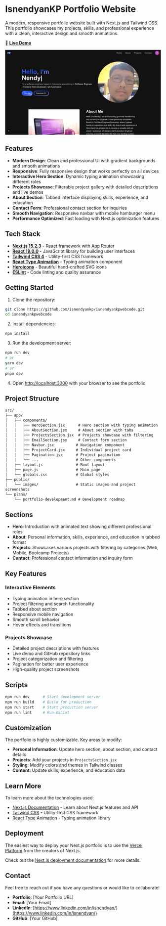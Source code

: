 # IsnendyanKP Portfolio Website

A modern, responsive portfolio website built with Next.js and Tailwind CSS. This portfolio showcases my projects, skills, and professional experience with a clean, interactive design and smooth animations.

🚀 **[Live Demo](https://isnendyankpwebcode.vercel.app/)**

![IsnendyanKP Portfolio Website](public/images/projects/IsnendyankpTheme.png)

## Features

- **Modern Design**: Clean and professional UI with gradient backgrounds and smooth animations
- **Responsive**: Fully responsive design that works perfectly on all devices
- **Interactive Hero Section**: Dynamic typing animation showcasing different roles
- **Projects Showcase**: Filterable project gallery with detailed descriptions and live demos
- **About Section**: Tabbed interface displaying skills, experience, and education
- **Contact Form**: Professional contact section for inquiries
- **Smooth Navigation**: Responsive navbar with mobile hamburger menu
- **Performance Optimized**: Fast loading with Next.js optimization features

## Tech Stack

- **[Next.js 15.2.3](https://nextjs.org)** - React framework with App Router
- **[React 19.0.0](https://reactjs.org)** - JavaScript library for building user interfaces
- **[Tailwind CSS 4](https://tailwindcss.com)** - Utility-first CSS framework
- **[React Type Animation](https://react-type-animation.netlify.app)** - Typing animation component
- **[Heroicons](https://heroicons.com)** - Beautiful hand-crafted SVG icons
- **[ESLint](https://eslint.org)** - Code linting and quality assurance

## Getting Started

1. Clone the repository:

```bash
git clone https://github.com/isnendyankp/isnendyankpwebcode.git
cd isnendyankpwebcode
```

2. Install dependencies:

```bash
npm install
```

3. Run the development server:

```bash
npm run dev
# or
yarn dev
# or
pnpm dev
```

4. Open [http://localhost:3000](http://localhost:3000) with your browser to see the portfolio.

## Project Structure

```
src/
├── app/
│   ├── components/
│   │   ├── HeroSection.jsx      # Hero section with typing animation
│   │   ├── AboutSection.jsx     # About section with tabs
│   │   ├── ProjectsSection.jsx  # Projects showcase with filtering
│   │   ├── EmailSection.jsx     # Contact form section
│   │   ├── Navbar.jsx          # Navigation component
│   │   ├── ProjectCard.jsx     # Individual project card
│   │   ├── Pagination.jsx      # Project pagination
│   │   └── ...                 # Other components
│   ├── layout.js               # Root layout
│   ├── page.js                 # Main page
│   └── globals.css             # Global styles
├── public/
│   └── images/                 # Static images and project screenshots
└── plans/
    └── portfolio-development.md # Development roadmap
```

## Sections

- **Hero**: Introduction with animated text showing different professional roles
- **About**: Personal information, skills, experience, and education in tabbed format
- **Projects**: Showcases various projects with filtering by categories (Web, Mobile, Bootcamp Projects)
- **Contact**: Professional contact information and inquiry form

## Key Features

### Interactive Elements
- Typing animation in hero section
- Project filtering and search functionality
- Tabbed about section
- Responsive mobile navigation
- Smooth scroll behavior
- Hover effects and transitions

### Projects Showcase
- Detailed project descriptions with features
- Live demo and GitHub repository links
- Project categorization and filtering
- Pagination for better user experience
- High-quality project screenshots

## Scripts

```bash
npm run dev      # Start development server
npm run build    # Build for production
npm run start    # Start production server
npm run lint     # Run ESLint
```

## Customization

The portfolio is highly customizable. Key areas to modify:

- **Personal Information**: Update hero section, about section, and contact details
- **Projects**: Add your projects in `ProjectsSection.jsx`
- **Styling**: Modify colors and themes in Tailwind classes
- **Content**: Update skills, experience, and education data

## Learn More

To learn more about the technologies used:

- [Next.js Documentation](https://nextjs.org/docs) - Learn about Next.js features and API
- [Tailwind CSS](https://tailwindcss.com/docs) - Utility-first CSS framework
- [React Type Animation](https://react-type-animation.netlify.app) - Typing animation library

## Deployment

The easiest way to deploy your Next.js portfolio is to use the [Vercel Platform](https://vercel.com/new?utm_medium=default-template&filter=next.js&utm_source=create-next-app&utm_campaign=create-next-app-readme) from the creators of Next.js.

Check out the [Next.js deployment documentation](https://nextjs.org/docs/app/building-your-application/deploying) for more details.

## Contact

Feel free to reach out if you have any questions or would like to collaborate!

- **Portfolio**: [Your Portfolio URL]
- **Email**: [Your Email]
- **LinkedIn**: [https://www.linkedin.com/in/isnendyan/](https://www.linkedin.com/in/isnendyan/)
- **GitHub**: [Your GitHub]
